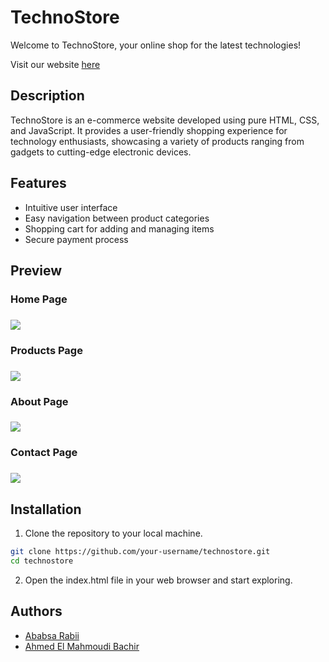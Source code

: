 # TechnoStore

Welcome to TechnoStore, your online shop for the latest technologies!

Visit our website [here](https://technostorema.netlify.app/)


## Description

TechnoStore is an e-commerce website developed using pure HTML, CSS, and JavaScript. It provides a user-friendly shopping experience for technology enthusiasts, showcasing a variety of products ranging from gadgets to cutting-edge electronic devices.

## Features

- Intuitive user interface
- Easy navigation between product categories
- Shopping cart for adding and managing items
- Secure payment process

## Preview

<p align="center">
  <h3>Home Page<h3>
  <img src="https://i.ibb.co/Ln4LHgr/main.png">
    <h3>Products Page<h3>
  <img src="https://i.ibb.co/rQJKwNj/products.png">
      <h3>About Page<h3>
  <img src="https://i.ibb.co/WkD3YZm/about.png">
        <h3>Contact Page<h3>
  <img src="https://i.ibb.co/PNtrypZ/contact.png">
</p>

## Installation

1. Clone the repository to your local machine.

```bash
git clone https://github.com/your-username/technostore.git
cd technostore
```
2. Open the index.html file in your web browser and start exploring.

## Authors
- [Ababsa Rabii](https://github.com/Noryuxd)
- [Ahmed El Mahmoudi Bachir](https://github.com/AhmedBachirElMahmoudi)

